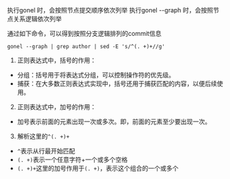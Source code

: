 执行gonel 时，会按照节点提交顺序依次列举
执行gonel --graph 时，会按照节点关系逻辑依次列举

通过如下命令，可以得到按照分支逻辑排列的commit信息
```
gonel --graph | grep author | sed -E 's/^(. +)+//g'
```
1. 正则表达式中，括号的作用：
* 分组：括号用于将表达式分组，可以控制操作符的优先级。
* 捕获：在大多数正则表达式实现中，括号还用于捕获匹配的内容，以便后续使用。
2. 正则表达式中，加号的作用：
* 加号表示前面的元素出现一次或多次。即，前面的元素至少要出现一次。
3. 解析这里的`^(. +)+`
* `^`表示从行最开始匹配
* `(. +)`表示一个任意字符+一个或多个空格
* `(. +)+`这里的加号作用于`(. +)`，表示这个组合的一个或多个
